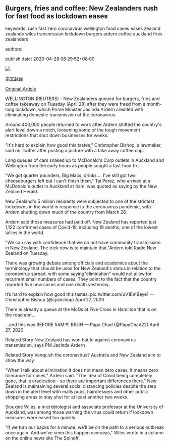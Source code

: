 ## Burgers, fries and coffee: New Zealanders rush for fast food as lockdown eases

keywords: rush fast zero coronavirus wellington food cases eases zealand zealands wiles transmission lockdown burgers ardern coffee auckland fries zealanders

authors: 

publish date: 2020-04-28 08:29:52+08:00

![](https://www.straitstimes.com/sites/default/files/styles/x_large/public/articles/2020/04/28/nz_mcd_280441.jpg?itok=IusdWv4C)

[中文翻译](Burgers%2C%20fries%20and%20coffee%3A%20New%20Zealanders%20rush%20for%20fast%20food%20as%20lockdown%20eases_zh.md)

[Original Article](https://www.straitstimes.com/asia/australianz/burgers-fries-and-coffee-new-zealanders-rush-for-fast-food-as-lockdown-eases)

WELLINGTON (REUTERS) - New Zealanders queued for burgers, fries and coffee takeaway on Tuesday (April 28) after they were freed from a month-long lockdown, which Prime Minister Jacinda Ardern credited with eliminating domestic transmission of the coronavirus.

Around 400,000 people returned to work after Ardern shifted the country's alert level down a notch, loosening some of the tough movement restrictions that shut down businesses for weeks.

"It's hard to explain how good this tastes," Christopher Bishop, a lawmaker, said on Twitter after posting a picture with a take away coffee cup.

Long queues of cars snaked up to McDonald's Corp outlets in Auckland and Wellington from the early hours as people sought a fast food fix.

"We got quarter pounders, Big Macs, drinks ... I've still got two cheeseburgers left but I can't finish them," Tai Perez, who arrived at a McDonald's outlet in Auckland at 4am, was quoted as saying by the New Zealand Herald.

New Zealand's 5 million residents were subjected to one of the strictest lockdowns in the world in response to the coronavirus pandemic, with Ardern shutting down much of the country from March 26.

Ardern said those measures had paid off. New Zealand has reported just 1,122 confirmed cases of Covid-19, including 19 deaths, one of the lowest tallies in the world.

"We can say with confidence that we do not have community transmission in New Zealand. The trick now is to maintain that,"Ardern told Radio New Zealand on Tuesday.

There was growing debate among officials and academics about the terminology that should be used for New Zealand's status in relation to the coronavirus spread, with some saying"elimination" would not allow for recurrent small numbers of cases. They point to the fact that the country reported five new cases and one death yesterday.

It’s hard to explain how good this tastes. pic.twitter.com/uV1EmBeye1 — Christopher Bishop (@cjsbishop) April 27, 2020

There is already a queue at the McDs at Five Cross in Hamilton that is on the road atm....



...and this was BEFORE 5AM\!\!\!\! BRUH — Papa Chad (@PapaChad22) April 27, 2020

Related Story New Zealand has won battle against coronavirus transmission, says PM Jacinda Ardern

Related Story Vanquish the coronavirus? Australia and New Zealand aim to show the way

"When I talk about elimination it does not mean zero cases, it means zero tolerance for cases," Ardern said. "The idea of Covid being completely gone, that is eradication - so there are important differences there." New Zealand is maintaining several social distancing policies despite the step down in the alert level with malls pubs, hairdressers and other public shopping areas to stay shut for at least another two weeks.

Siouxsie Wiles, a microbiologist and associate professor at the University of Auckland, was among those warning the virus could return if lockdown measures were eased too quickly.

"If we turn our backs for a minute, we'll be on the path to a serious outbreak once again. And we've seen this happen overseas," Wiles wrote in a column on the online news site The Spinoff.